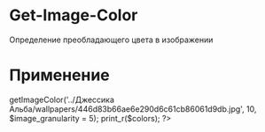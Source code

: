 # Get-Image-Color
Определение преобладающего цвета в изображении
# Применение
<?
require_once "getImageColor.php";// подключаем файл со скриптом
$img = new GeneratorImageColorPalette();
$colors = $img->getImageColor('../Джессика Альба/wallpapers/446d83b66ae6e290d6c61cb86061d9db.jpg', 10, $image_granularity = 5);
print_r($colors);
?>
